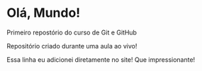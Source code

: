 # Olá, Mundo!
 Primeiro repostório do curso de Git e GitHub

 Repositório criado durante uma aula ao vivo!
 
 Essa linha eu adicionei diretamente no site! Que impressionante!

